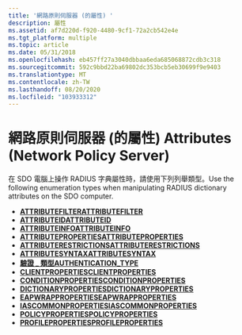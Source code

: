```yaml
---
title: '網路原則伺服器 (的屬性) '
description: 屬性
ms.assetid: af7d220d-f920-4480-9cf1-72a2cb542e4e
ms.tgt_platform: multiple
ms.topic: article
ms.date: 05/31/2018
ms.openlocfilehash: eb457ff27a3040dbbaa6eda685068872cdb3c318
ms.sourcegitcommit: 592c9bbd22ba69802dc353bcb5eb30699f9e9403
ms.translationtype: MT
ms.contentlocale: zh-TW
ms.lasthandoff: 08/20/2020
ms.locfileid: "103933312"
---
```

# <a name="attributes-network-policy-server"></a><span data-ttu-id="3f4b0-103">網路原則伺服器 (的屬性) </span><span class="sxs-lookup"><span data-stu-id="3f4b0-103">Attributes (Network Policy Server)</span></span>

<span data-ttu-id="3f4b0-104">在 SDO 電腦上操作 RADIUS 字典屬性時，請使用下列列舉類型。</span><span class="sxs-lookup"><span data-stu-id="3f4b0-104">Use the following enumeration types when manipulating RADIUS dictionary attributes on the SDO computer.</span></span>

-   [<span data-ttu-id="3f4b0-105">**ATTRIBUTEFILTER**</span><span class="sxs-lookup"><span data-stu-id="3f4b0-105">**ATTRIBUTEFILTER**</span></span>](/windows/desktop/api/sdoias/ne-sdoias-attributefilter)
-   [<span data-ttu-id="3f4b0-106">**ATTRIBUTEID**</span><span class="sxs-lookup"><span data-stu-id="3f4b0-106">**ATTRIBUTEID**</span></span>](/windows/desktop/api/sdoias/ne-sdoias-attributeid)
-   [<span data-ttu-id="3f4b0-107">**ATTRIBUTEINFO**</span><span class="sxs-lookup"><span data-stu-id="3f4b0-107">**ATTRIBUTEINFO**</span></span>](/windows/desktop/api/sdoias/ne-sdoias-attributeinfo)
-   [<span data-ttu-id="3f4b0-108">**ATTRIBUTEPROPERTIES**</span><span class="sxs-lookup"><span data-stu-id="3f4b0-108">**ATTRIBUTEPROPERTIES**</span></span>](/windows/desktop/api/sdoias/ne-sdoias-attributeproperties)
-   [<span data-ttu-id="3f4b0-109">**ATTRIBUTERESTRICTIONS**</span><span class="sxs-lookup"><span data-stu-id="3f4b0-109">**ATTRIBUTERESTRICTIONS**</span></span>](/windows/desktop/api/sdoias/ne-sdoias-attributerestrictions)
-   [<span data-ttu-id="3f4b0-110">**ATTRIBUTESYNTAX**</span><span class="sxs-lookup"><span data-stu-id="3f4b0-110">**ATTRIBUTESYNTAX**</span></span>](/windows/desktop/api/sdoias/ne-sdoias-attributesyntax)
-   [<span data-ttu-id="3f4b0-111">**驗證 \_ 類型**</span><span class="sxs-lookup"><span data-stu-id="3f4b0-111">**AUTHENTICATION\_TYPE**</span></span>](/windows/desktop/api/SdoIas/ne-sdoias-authentication_type)
-   [<span data-ttu-id="3f4b0-112">**CLIENTPROPERTIES**</span><span class="sxs-lookup"><span data-stu-id="3f4b0-112">**CLIENTPROPERTIES**</span></span>](/windows/desktop/api/sdoias/ne-sdoias-clientproperties)
-   [<span data-ttu-id="3f4b0-113">**CONDITIONPROPERTIES**</span><span class="sxs-lookup"><span data-stu-id="3f4b0-113">**CONDITIONPROPERTIES**</span></span>](/windows/desktop/api/sdoias/ne-sdoias-conditionproperties)
-   [<span data-ttu-id="3f4b0-114">**DICTIONARYPROPERTIES**</span><span class="sxs-lookup"><span data-stu-id="3f4b0-114">**DICTIONARYPROPERTIES**</span></span>](/windows/desktop/api/sdoias/ne-sdoias-dictionaryproperties)
-   <span data-ttu-id="3f4b0-115">[**EAPWRAPPROPERTIES**](/previous-versions/ms717032(v=vs.85))</span><span class="sxs-lookup"><span data-stu-id="3f4b0-115">[**EAPWRAPPROPERTIES**](/previous-versions/ms717032(v=vs.85))</span></span>
-   [<span data-ttu-id="3f4b0-116">**IASCOMMONPROPERTIES**</span><span class="sxs-lookup"><span data-stu-id="3f4b0-116">**IASCOMMONPROPERTIES**</span></span>](/windows/desktop/api/sdoias/ne-sdoias-iascommonproperties)
-   [<span data-ttu-id="3f4b0-117">**POLICYPROPERTIES**</span><span class="sxs-lookup"><span data-stu-id="3f4b0-117">**POLICYPROPERTIES**</span></span>](/windows/desktop/api/sdoias/ne-sdoias-policyproperties)
-   [<span data-ttu-id="3f4b0-118">**PROFILEPROPERTIES**</span><span class="sxs-lookup"><span data-stu-id="3f4b0-118">**PROFILEPROPERTIES**</span></span>](/windows/desktop/api/sdoias/ne-sdoias-profileproperties)

 

 